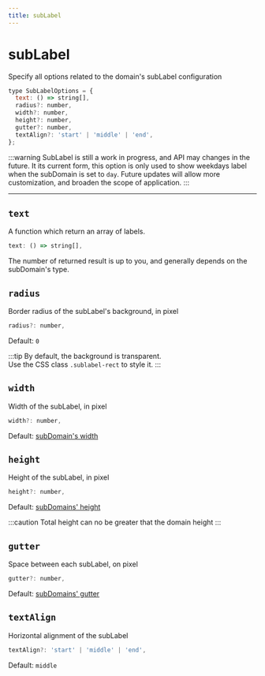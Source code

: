 ```yaml
---
title: subLabel
---
```


# subLabel

Specify all options related to the domain's subLabel configuration

```js
type SubLabelOptions = {
  text: () => string[],
  radius?: number,
  width?: number,
  height?: number,
  gutter?: number,
  textAlign?: 'start' | 'middle' | 'end',
};
```

:::warning
SubLabel is still a work in progress, and API may changes in the future.
It its current form, this option is only used to show weekdays label
when the subDomain is set to `day`.
Future updates will allow more customization, and broaden the scope of application.
:::

<hr/>

## `text`

A function which return an array of labels.

```js
text: () => string[],
```

The number of returned result is up to you, and generally
depends on the subDomain's type.

## `radius`

Border radius of the subLabel's background, in pixel

```js
radius?: number,
```

Default: `0`

:::tip
By default, the background is transparent.  
Use the CSS class `.sublabel-rect` to style it.
:::

## `width`

Width of the subLabel, in pixel

```js
width?: number,
```

Default: [subDomain's width](/options/subDomain.md#width)

## `height`

Height of the subLabel, in pixel

```js
height?: number,
```

Default: [subDomains' height](/options/subDomain.md#height)

:::caution
Total height can no be greater that the domain height
:::

## `gutter`

Space between each subLabel, on pixel

```js
gutter?: number,
```

Default: [subDomains' gutter](/options/subDomain.md#gutter)

## `textAlign`

Horizontal alignment of the subLabel

```js
textAlign?: 'start' | 'middle' | 'end',
```

Default: `middle`
